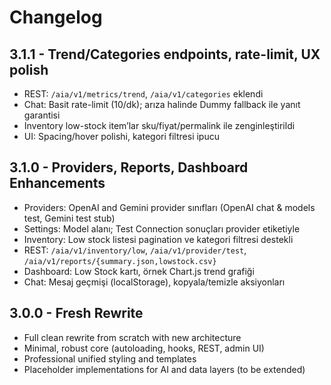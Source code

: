 # Changelog

## 3.1.1 - Trend/Categories endpoints, rate-limit, UX polish
- REST: `/aia/v1/metrics/trend`, `/aia/v1/categories` eklendi
- Chat: Basit rate-limit (10/dk); arıza halinde Dummy fallback ile yanıt garantisi
- Inventory low-stock item’lar sku/fiyat/permalink ile zenginleştirildi
- UI: Spacing/hover polishi, kategori filtresi ipucu

## 3.1.0 - Providers, Reports, Dashboard Enhancements
- Providers: OpenAI and Gemini provider sınıfları (OpenAI chat & models test, Gemini test stub)
- Settings: Model alanı; Test Connection sonuçları provider etiketiyle
- Inventory: Low stock listesi pagination ve kategori filtresi destekli
- REST: `/aia/v1/inventory/low`, `/aia/v1/provider/test`, `/aia/v1/reports/{summary.json,lowstock.csv}`
- Dashboard: Low Stock kartı, örnek Chart.js trend grafiği
- Chat: Mesaj geçmişi (localStorage), kopyala/temizle aksiyonları

## 3.0.0 - Fresh Rewrite
- Full clean rewrite from scratch with new architecture
- Minimal, robust core (autoloading, hooks, REST, admin UI)
- Professional unified styling and templates
- Placeholder implementations for AI and data layers (to be extended)